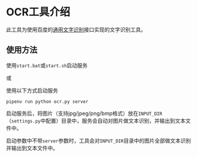 # OCR工具介绍

此工具为使用百度的[通用文字识别](https://ai.baidu.com/tech/ocr/general)接口实现的文字识别工具。

## 使用方法

使用`start.bat`或`start.sh`启动服务

或

使用以下方式启动服务

```shell script
pipenv run python ocr.py server
```

启动服务后，将图片（支持jpg/jpeg/png/bmp格式）放在`INPUT_DIR`（`settings.py`中配置）目录中，服务会自动对图片做文本识别，并输出到文本文件中。


启动参数中不带`server`参数时，工具会对`INPUT_DIR`目录中的图片全部做文本识别并输出到文本文件中。
